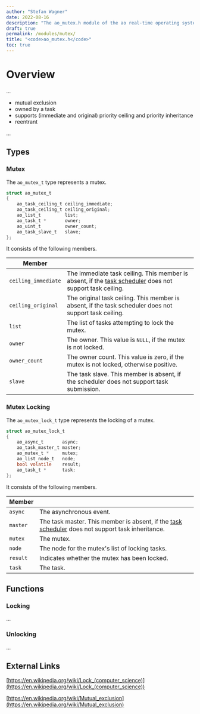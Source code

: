 ```yaml
---
author: "Stefan Wagner"
date: 2022-08-16
description: "The ao_mutex.h module of the ao real-time operating system."
draft: true
permalink: /modules/mutex/
title: "<code>ao_mutex.h</code>"
toc: true
---
```


# Overview

...

- mutual exclusion
- owned by a task
- supports (immediate and original) priority ceiling and priority inheritance
- reentrant

...

## Types

### Mutex

The `ao_mutex_t` type represents a mutex.

```c
struct ao_mutex_t
{
    ao_task_ceiling_t ceiling_immediate;
    ao_task_ceiling_t ceiling_original;
    ao_list_t         list;
    ao_task_t *       owner;
    ao_uint_t         owner_count;
    ao_task_slave_t   slave;
};
```

It consists of the following members.

| Member | |
|--------|-|
| `ceiling_immediate` | The immediate task ceiling. This member is absent, if the [task scheduler](../task-scheduler.md) does not support task ceiling. |
| `ceiling_original` | The original task ceiling. This member is absent, if the task scheduler does not support task ceiling. |
| `list` | The list of tasks attempting to lock the mutex. |
| `owner` | The owner. This value is `NULL`, if the mutex is not locked. |
| `owner_count` | The owner count. This value is zero, if the mutex is not locked, otherwise positive. |
| `slave` | The task slave. This member is absent, if the scheduler does not support task submission. |

### Mutex Locking

The `ao_mutex_lock_t` type represents the locking of a mutex.

```c
struct ao_mutex_lock_t
{
    ao_async_t       async;
    ao_task_master_t master;
    ao_mutex_t *     mutex;
    ao_list_node_t   node;
    bool volatile    result;
    ao_task_t *      task;
};
```

It consists of the following members.

| Member | |
|--------|-|
| `async` | The asynchronous event. |
| `master` | The task master. This member is absent, if the [task scheduler](../task-scheduler.md) does not support task inheritance. |
| `mutex` | The mutex. |
| `node` | The node for the mutex's list of locking tasks. |
| `result` | Indicates whether the mutex has been locked. |
| `task` | The task. |

## Functions

### Locking

...

### Unlocking

...

## External Links

[https://en.wikipedia.org/wiki/Lock_(computer_science)](https://en.wikipedia.org/wiki/Lock_(computer_science))

[https://en.wikipedia.org/wiki/Mutual_exclusion](https://en.wikipedia.org/wiki/Mutual_exclusion)
